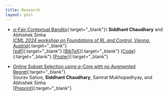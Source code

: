 ```yaml
---
title: Research
layout: post
---
```


- [$\alpha$-Fair Contextual Bandits](https://openreview.net/forum?id=y0KQKrrgbC){:target="\_blank"}\\
**Siddhant Chaudhary** and Abhishek Sinha  
[*ICML 2024 workshop on Foundations of RL and Control, Vienna, Austria*](https://rl-control-theory.github.io/){:target="\_blank"}\
[[pdf]](https://openreview.net/forum?id=y0KQKrrgbC){:target="\_blank"} [[BibTeX]](/assets/bibtex/icml2024.bib){:target="\_blank"} [[Code]](https://github.com/codetalker7/contextual-alpha-fair-bandits){:target="\_blank"} [[Poster]](/assets/research/icml2024_poster.pdf){:target="\_blank"}

- [Online Subset Selection using $\alpha$-Core with no Augmented Regret](https://arxiv.org/abs/2209.14222){:target="\_blank"}  
Sourav Sahoo, **Siddhant Chaudhary**, Samrat Mukhopadhyay, and Abhishek Sinha  
[[Preprint]](https://arxiv.org/abs/2209.14222){:target="\_blank"}
